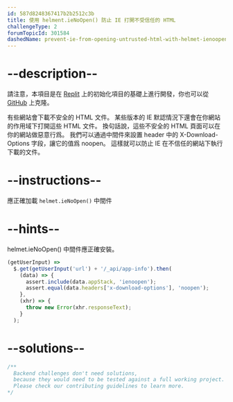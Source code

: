 ```yaml
---
id: 587d8248367417b2b2512c3b
title: 使用 helment.ieNoOpen() 防止 IE 打開不受信任的 HTML
challengeType: 2
forumTopicId: 301584
dashedName: prevent-ie-from-opening-untrusted-html-with-helmet-ienoopen
---
```


# --description--

請注意，本項目是在 <a href="https://replit.com/github/topcoder-platform/boilerplate-infosec" target="_blank" rel="noopener noreferrer nofollow">Replit</a> 上的初始化項目的基礎上進行開發，你也可以從 <a href="https://github.com/topcoder-platform/boilerplate-infosec/" target="_blank" rel="noopener noreferrer nofollow">GitHub</a> 上克隆。

有些網站會下載不安全的 HTML 文件。 某些版本的 IE 默認情況下還會在你網站的作用域下打開這些 HTML 文件。 換句話說，這些不安全的 HTML 頁面可以在你的網站做惡意行爲。 我們可以通過中間件來設置 header 中的 X-Download-Options 字段，讓它的值爲 noopen。 這樣就可以防止 IE 在不信任的網站下執行下載的文件。

# --instructions--

應正確加載 `helmet.ieNoOpen()` 中間件

# --hints--

helmet.ieNoOpen() 中間件應正確安裝。

```js
(getUserInput) =>
  $.get(getUserInput('url') + '/_api/app-info').then(
    (data) => {
      assert.include(data.appStack, 'ienoopen');
      assert.equal(data.headers['x-download-options'], 'noopen');
    },
    (xhr) => {
      throw new Error(xhr.responseText);
    }
  );
```

# --solutions--

```js
/**
  Backend challenges don't need solutions, 
  because they would need to be tested against a full working project. 
  Please check our contributing guidelines to learn more.
*/
```
